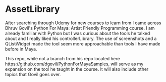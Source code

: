 # AssetLibrary

After searching through Udemy for new courses to learn from I came across Dhruv Govil's Python For Maya: Artist Friendly Programming course.
I am already familiar with Python but I was curious about the tools he talked about and I really liked his controllerLibrary.
The use of screenshots and a QListWidget made the tool seem more approachable than tools I have made before in Maya.

This repo, while not a branch from his repo located here https://github.com/dgovil/PythonForMayaSamples, will serve as my expansion on the tool he taught in the course.
It will also include other topics that Govil goes over.
